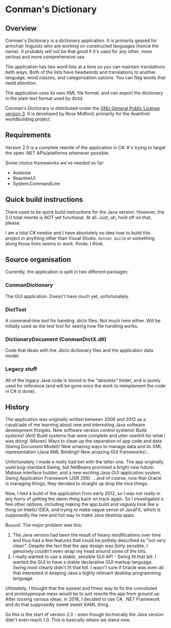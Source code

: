# Conman's Dictionary

## Overview

Conman's Dictionary is a dictionary application. It is primarily
geared for armchair linguists who are working on constructed languages
(hence the name). It probably will not be that good if it's used for
any other, more serious and more comprehensive use.

The application has two word lists at a time so you can maintain
translations both ways. Both of the lists have headwords and
translations to another language, word classes, and categorisation
options. You can flag words that need attention.

The application uses its own XML file format, and can export the
dictionary in the plain text format used by dictd.

Conman's Dictionary is distributed under the
[GNU General Public License version 3](http://www.gnu.org/copyleft/gpl.html).
It is developed by Rose Midford, primarily for the Avarthrel
worldbuilding project.

## Requirements

Version 2.0 is a complete rewrite of the application in C#.
It's trying to target the open .NET APIs/platforms whenever
possible.

Some choice frameworks we've needed so far:

 - Avalonia
 - ReactiveUI
 - System.CommandLine

## Quick build instructions

There used to be quick build instructions for the Java version.
However, the 2.0 total rewrite is *NOT* yet functional. At all.
Just, uh, hold off on that, please.

I am a total C# newbie and I have absolutely no idea how to build
this project in anything other than Visual Studio.
`dotnet build` or something along those lines seems to work. Kinda.
I think.

## Source organisation

Currently, the application is split in two different packages:

### ConmanDictionary

The GUI application. Doesn't have much yet, unfortunately.

### DictTool

A command-line tool for handing .dictx files. Not much here either.
Will be initially used as the test tool for seeing how file
handling works.

### DictionaryDocument (ConmanDictX.dll)

Code that deals with the .dictx dictionary files and
the application data model.

### Legacy stuff

All of the legacy Java code is stored in the "obsolete" folder,
and is purely used for reference (and will be gone once the
work to reimplement the code in C# is done).

## History

The application was originally written between 2006 and 2012 as a
cavalcade of me learning about new and interesting Java software
development thingies. New software version control systems!
Build systems! (Ant) Build systems that were complete and utter
overkill for what I was doing! (Maven) Ways to clean up the
separation of app code and data (Swing Document Model)!
New amazing ways to manage data and its XML representation
(Java XML Binding)! New amazing GUI frameworks!...

Unfortunately, I made a really bad bet with the latter one. The
app originally used bog-standard Swing, but NetBeans promised a
bright new future: Matisse interface builder, and a new exciting
Java GUI application system, Swing Application Framework (JSR 296).
...and of course, now that Oracle is managing things, they decided
to straight up drop the nice things.

Now, I *had* a build of the application from early 2012, so I was
not really in any hurry of getting the damn thing back on track
again. So I investigated a few other options, including making the
app build and *vaguely* look like a thing on IntelliJ IDEA, and
trying to make vague sense of JavaFX, which is supposedly the new
and hot way to make Java desktop apps.

Buuuut. The major problem was this:

1. The Java version had been the result of heavy modifications
   over time and thus had a few features that could be politely
   described as "not very clean". Despite the fact that the app
   design was *fairly* sensible, I genuinely couldn't even wrap
   my head around some of the bits.
2. I really wanted to use a stable, sensible GUI API - Swing fit
   that bill. I wanted the GUI to have a stable declarative GUI
   markup language. Swing most clearly didn't fit that bill. I
   wasn't sure if Oracle was even all that interested in keeping
   Java a highly relevant desktop programming language.

Ultimately, I thought that the easiest and finest way to fix the
convoluted and prototypesque mess would be to just rewrite the
app from ground up. After tossing various ideas, in 2018, I decided to use
C#, .NET Framework and do that supposedly sweet sweet XAML thing. 

So this is the start of version 2.0 - even though technically the
Java version didn't even reach 1.0. This is basically where we
stand now.

